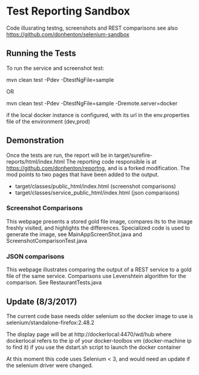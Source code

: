 
# Test Reporting Sandbox

Code illusrating testng, screenshots and REST comparisons
see also https://github.com/donhenton/selenium-sandbox

## Running the Tests

To run the service and screenshot test:

mvn clean test -Pdev -DtestNgFile=sample 

OR

mvn clean test -Pdev -DtestNgFile=sample -Dremote.server=docker


if the local docker instance is configured, with its url in the
env.properties file of the environment (dev,prod)


## Demonstration

Once the tests are run, the report will be in target/surefire-reports/html/index.html
The reporting code responsible is at  https://github.com/donhenton/reportng, 
and is a forked modification. The mod points to two pages that have been added
to the output.

* target/classes/public_html/index.html (screenshot comparisons)
* target/classes/service_public_html/index.html (json comparisons)

### Screenshot Comparisons
This webpage presents a stored gold file image, compares its to the image
freshly visited, and highlights the differences. Specialized code is used
to generate the image, see MainAppScreenShot.java and ScreenshotComparisonTest.java

### JSON comparisons
This webpage illustrates comparing the output of a REST service to a gold
file of the same service. Comparisons use  Levenshtein algorithm for the
comparison. See RestaurantTests.java



## Update (8/3/2017) 

The current code base needs older selenium so the docker image to use is 
selenium/standalone-firefox:2.48.2

The display page will be at http://dockerlocal:4470/wd/hub where dockerlocal
refers to the ip of your docker-toolbox vm (docker-machine ip to find it) if you
use the dstart.sh script to launch the docker container

At this moment this code uses Selenium < 3, and would need an update if the
selenium driver were changed.


